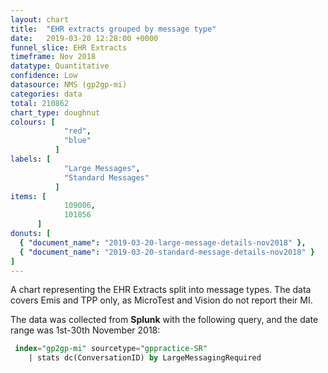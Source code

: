 ```yaml
---
layout: chart
title:  "EHR extracts grouped by message type"
date:   2019-03-20 12:28:00 +0000
funnel_slice: EHR Extracts
timeframe: Nov 2018
datatype: Quantitative
confidence: Low
datasource: NMS (gp2gp-mi)
categories: data
total: 210862
chart_type: doughnut
colours: [
            "red",
            "blue"
          ]
labels: [
            "Large Messages",
            "Standard Messages"
          ]
items: [
            109006,
            101856
      ]
donuts: [
  { "document_name": "2019-03-20-large-message-details-nov2018" },
  { "document_name": "2019-03-20-standard-message-details-nov2018" }
] 
---
```

A chart representing the EHR Extracts split into message types. The data covers Emis and TPP only, as MicroTest and Vision do not report their MI.

The data was collected from **Splunk** with the following query, and the date range was 1st-30th November 2018:

```sql
 index="gp2gp-mi" sourcetype="gppractice-SR"
    | stats dc(ConversationID) by LargeMessagingRequired
```
